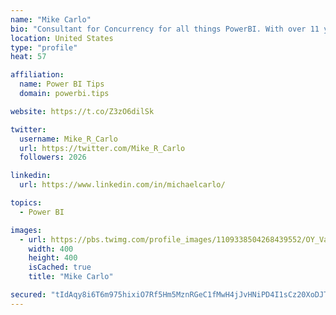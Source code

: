 ```yaml
---
name: "Mike Carlo"
bio: "Consultant for Concurrency for all things PowerBI. With over 11 years of data experience I'm making waves by deploying PowerBI into local Milwaukee Companies."
location: United States
type: "profile"
heat: 57

affiliation:
  name: Power BI Tips
  domain: powerbi.tips

website: https://t.co/Z3zO6dilSk

twitter:
  username: Mike_R_Carlo
  url: https://twitter.com/Mike_R_Carlo
  followers: 2026

linkedin:
  url: https://www.linkedin.com/in/michaelcarlo/

topics:
  - Power BI

images:
  - url: https://pbs.twimg.com/profile_images/1109338504268439552/OY_Va867_400x400.jpg
    width: 400
    height: 400
    isCached: true
    title: "Mike Carlo"

secured: "tIdAqy8i6T6m975hixiO7Rf5Hm5MznRGeC1fMwH4jJvHNiPD4I1sCz20XoDJTMZ2IjSrWB9FPgi4JmMY+qMGEb7PJBEbvq4jmJqT9KCv+zpHReCRUzc7ketXEFP0L9CT51bHkD7DqxmaLG89wGOaUaM2Bqa080erT906kyY2lax3GBAzMXrm7a16qAc6Hr23va1jsCD0Z0f+A1rWC7l3tJM8sQB4wiB8u9SMHXCuLI3ZjwAvT2/QXYRgUrZCnMuC4teCqHaKdr9ySPI61Ct7wdRh+HmnnSG5kV9KJEZ/6TkyP/X5DmJvC+gEg/8Im6Q1pDJKaEXoOdyoAlyJZx4zbd+v+ZyOPuyv4xR2bCHWZgfGtzcNW5syObOkLOf90ffkhYhvTvNVtP/WehyaSifHB9OGJzYep7LU9FBHk9mvrzk=;5t50y9mmz70OnHuzA2WJNw=="
---
```


